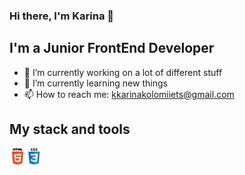 ### Hi there, I'm Karina 👋

## I'm a Junior FrontEnd Developer

- 🔭 I’m currently working on a lot of different stuff
- 🌱 I’m currently learning new things
- 📫 How to reach me: kkarinakolomiiets@gmail.com

## My stack and tools

<img align="left" alt="HTML5" width="26px" src="https://raw.githubusercontent.com/github/explore/80688e429a7d4ef2fca1e82350fe8e3517d3494d/topics/html/html.png"/>
<img align="left" alt="HTML5" width="26px" src="https://raw.githubusercontent.com/github/explore/80688e429a7d4ef2fca1e82350fe8e3517d3494d/topics/css/css.png"/>
